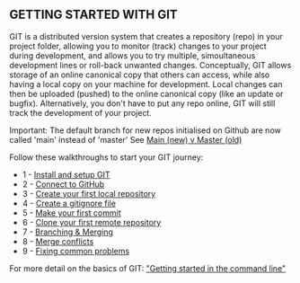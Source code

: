 ## GETTING STARTED WITH GIT

GIT is a distributed version system that creates a repository (repo) in your project folder, allowing you to monitor (track) changes to your project during development, and allows you to try multiple, simoultaneous development lines or roll-back unwanted changes. Conceptually, GIT allows storage of an online canonical copy that others can access, while also having a local copy on your machine for development. Local changes can then be uploaded (pushed) to the online canonical copy (like an update or bugfix). Alternatively, you don't have to put any repo online, GIT will still track the development of your project.

Important: 
The default branch for new repos initialised on Github are now called 'main' instead of 'master'
See [Main (new) v Master (old)](https://github.com/github/renaming)

Follow these walkthroughs to start your GIT journey:
* 1 - [Install and setup GIT](https://github.com/BioinfGuru/gitTutorial/blob/master/Install_and_setup.txt)
* 2 - [Connect to GitHub](https://github.com/BioinfGuru/gitTutorial/blob/master/connecting_to_github.txt)
* 3 - [Create your first local repository](https://github.com/BioinfGuru/gitTutorial/blob/master/initialising_my_first_local_repo.txt)
* 4 - [Create a gitignore file](https://github.com/BioinfGuru/gitTutorial/blob/master/create_gitignore.txt)
* 5 - [Make your first commit](https://github.com/BioinfGuru/gitTutorial/blob/master/my_first_commit.txt)
* 6 - [Clone your first remote repository](https://github.com/BioinfGuru/gitTutorial/blob/master/cloning_my_first_remote_repo.txt)
* 7 - [Branching & Merging](https://github.com/BioinfGuru/gitTutorial/blob/master/branching_and_merging.txt)
* 8 - [Merge conflicts](https://github.com/BioinfGuru/gitTutorial/blob/master/merge_conflicts.txt)
* 9 - [Fixing common problems](https://github.com/BioinfGuru/gitTutorial/blob/master/fixing_common_problems.txt)

For more detail on the basics of GIT: ["Getting started in the command line"](https://git-scm.com/book/en/v2/Getting-Started-The-Command-Line)
